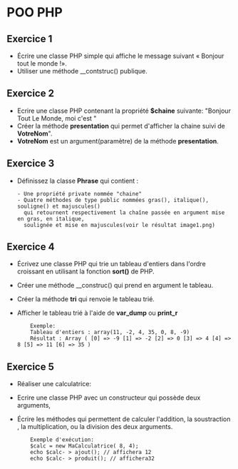 # POO PHP

## Exercice 1
* Écrire une classe PHP simple qui affiche le message suivant « Bonjour tout le monde !».
* Utiliser une méthode __contstruc() publique.
 

## Exercice 2
* Ecrire une classe PHP contenant la propriété **$chaine** suivante: "Bonjour Tout Le Monde, moi c'est "
* Créer la méthode **presentation** qui permet d'afficher la chaine suivi de **VotreNom**".
* **VotreNom** est un argument(paramètre) de la méthode **presentation**.

## Exercice 3
* Définissez la classe **Phrase** qui contient :

      - Une propriété private nommée "chaine"
      - Quatre méthodes de type public nommées gras(), italique(), souligne() et majuscules()
        qui retournent respectivement la chaîne passée en argument mise en gras, en italique,
        soulignée et mise en majuscules(voir le résultat image1.png)

## Exercice 4
* Écrivez une classe PHP qui trie un tableau d'entiers dans l'ordre croissant en utilisant la fonction **sort()** de PHP.
* Créer une méthode __construc() qui prend en argument le tableau.
* Créer la méthode **tri** qui renvoie le tableau trié.
* Afficher le tableau trié à l'aide de **var_dump** ou **print_r**
        
          Exemple:
          Tableau d'entiers : array(11, -2, 4, 35, 0, 8, -9)
          Résultat : Array ( [0] => -9 [1] => -2 [2] => 0 [3] => 4 [4] => 8 [5] => 11 [6] => 35 )

## Exercice 5 
* Réaliser une calculatrice:
* Ecrire une classe PHP avec un constructeur qui possède deux arguments, 
* Écrire les méthodes qui permettent de calculer l'addition, la soustraction , la multiplication,  ou la division des deux arguments.
  
          Exemple d'exécution:
          $calc = new MaCalculatrice( 8, 4);
          echo $calc- > ajout(); // affichera 12
          echo $calc- > produit(); // affichera32
